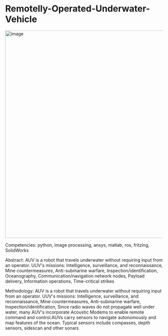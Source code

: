 # Remotelly-Operated-Underwater-Vehicle

<img width="665" alt="image" src="https://github.com/erdemerbaba/Remotelly-Operated-Underwater-Vehicle/assets/57148700/e0f71155-0ea4-4cf7-9797-852286262ef0">

Competencies: 
python, image processing, ansys, matlab, ros, fritzing, SolidWorks

Abstract: 
AUV is a robot that travels underwater without requiring input from an operator.  UUV's missions: Intelligence, surveillance, and reconnaissance, Mine countermeasures, Anti-submarine warfare, Inspection/identification, Oceanography, Communication/navigation network nodes, Payload delivery, Information operations, Time-critical strikes

Methodology: 
AUV is a robot that travels underwater without requiring input from an operator.  UUV's missions: Intelligence, surveillance, and reconnaissance, Mine countermeasures, Anti-submarine warfare, Inspection/identification, Since radio waves do not propagate well under water, many AUV's incorporate Acoustic Modems to enable remote command and control.AUVs carry sensors to navigate autonomously and map features of the ocean. Typical sensors include compasses, depth sensors, sidescan and other sonars

